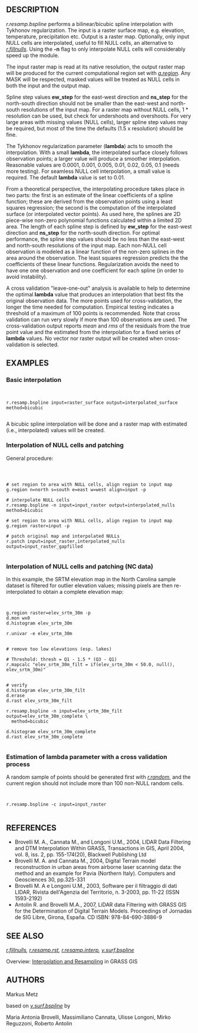 

## DESCRIPTION

*r.resamp.bspline* performs a bilinear/bicubic spline interpolation with
Tykhonov regularization. The input is a raster surface map, e.g. elevation,
temperature, precipitation etc. Output is a raster map. Optionally, only
input NULL cells are interpolated, useful to fill NULL cells, an alternative
to *[r.fillnulls](r.fillnulls.html)*. Using the **-n** flag to only
interpolate NULL cells will considerably speed up the module.

The input raster map is read at its native resolution, the output raster
map will be produced for the current computational region set with
*[g.region](g.region.html)*. Any MASK will be respected, masked
values will be treated as NULL cells in both the input and the output map.

Spline step values **ew\_step** for the east-west direction and
**ns\_step** for the north-south direction should not be smaller than
the east-west and north-south resolutions of the input map. For a raster
map without NULL cells, 1 \* resolution can be used, but check for
undershoots and overshoots. For very large areas with missing values
(NULL cells), larger spline step values may be required, but most of the
time the defaults (1.5 x resolution) should be fine.

The Tykhonov regularization parameter (**lambda**) acts to
smooth the interpolation. With a small **lambda**, the
interpolated surface closely follows observation points; a larger value
will produce a smoother interpolation. Reasonable values are 0.0001,
0.001, 0.005, 0.01, 0.02, 0.05, 0.1 (needs more testing). For seamless
NULL cell interpolation, a small value is required. The default **lambda**
value is set to 0.01.

From a theoretical perspective, the interpolating procedure takes place in two
parts: the first is an estimate of the linear coefficients of a spline function;
these are derived from the observation points using a least squares regression; the
second is the computation of the interpolated surface (or interpolated vector
points). As used here, the splines are 2D piece-wise non-zero polynomial
functions calculated within a limited 2D area. The length of each spline step
is defined by **ew\_step** for the east-west direction and
**ns\_step** for the north-south direction. For optimal performance, the
spline step values should be no less than the east-west and north-south
resolutions of the input map. Each non-NULL cell observation is modeled as a
linear function of the non-zero splines in the area around the observation.
The least squares regression predicts the the coefficients of these linear functions.
Regularization avoids the need to have one one observation and one coefficient
for each spline (in order to avoid instability).

A cross validation "leave-one-out" analysis is available to help to determine
the optimal **lambda** value that produces an interpolation that
best fits the original observation data. The more points used for
cross-validation, the longer the time needed for computation. Empirical testing
indicates a threshold of a maximum of 100 points is recommended. Note that cross
validation can run very slowly if more than 100 observations are used. The
cross-validation output reports *mean* and *rms* of the residuals from
the true point value and the estimated from the interpolation for a fixed series
of **lambda** values. No vector nor raster output will be created
when cross-validation is selected.

## EXAMPLES


### Basic interpolation


```


r.resamp.bspline input=raster_surface output=interpolated_surface method=bicubic


```


A bicubic spline interpolation will be done and a raster map with estimated
(i.e., interpolated) values will be created.

### Interpolation of NULL cells and patching

General procedure:

```



# set region to area with NULL cells, align region to input map
g.region n=north s=south e=east w=west align=input -p

# interpolate NULL cells
r.resamp.bspline -n input=input_raster output=interpolated_nulls method=bicubic

# set region to area with NULL cells, align region to input map
g.region raster=input -p

# patch original map and interpolated NULLs
r.patch input=input_raster,interpolated_nulls output=input_raster_gapfilled


```


### Interpolation of NULL cells and patching (NC data)

In this example, the SRTM elevation map in the
North Carolina sample dataset is filtered for outlier
elevation values; missing pixels are then re-interpolated to obtain
a complete elevation map:

```


g.region raster=elev_srtm_30m -p
d.mon wx0
d.histogram elev_srtm_30m

r.univar -e elev_srtm_30m


# remove too low elevations (esp. lakes)

# Threshold: thresh = Q1 - 1.5 * (Q3 - Q1)
r.mapcalc "elev_srtm_30m_filt = if(elev_srtm_30m < 50.0, null(), elev_srtm_30m)"


# verify
d.histogram elev_srtm_30m_filt
d.erase
d.rast elev_srtm_30m_filt

r.resamp.bspline -n input=elev_srtm_30m_filt output=elev_srtm_30m_complete \
  method=bicubic

d.histogram elev_srtm_30m_complete
d.rast elev_srtm_30m_complete


```


### Estimation of **lambda** parameter with a cross validation process

A random sample of points should be generated first with
*[r.random](r.random.html)*, and the current region should not
include more than 100 non-NULL random cells.

```


r.resamp.bspline -c input=input_raster


```


## REFERENCES

* Brovelli M. A., Cannata M., and Longoni U.M., 2004, LIDAR Data
  Filtering and DTM Interpolation Within GRASS, Transactions in GIS,
  April 2004, vol. 8, iss. 2, pp. 155-174(20), Blackwell Publishing Ltd
* Brovelli M. A. and Cannata M., 2004, Digital Terrain model
  reconstruction in urban areas from airborne laser scanning data: the
  method and an example for Pavia (Northern Italy). Computers and
  Geosciences 30, pp.325-331
* Brovelli M. A e Longoni U.M., 2003, Software per il filtraggio di
  dati LIDAR, Rivista dell'Agenzia del Territorio, n. 3-2003, pp. 11-22
  (ISSN 1593-2192)
* Antolin R. and Brovelli M.A., 2007, LiDAR data Filtering with GRASS GIS for the Determination of Digital Terrain Models. Proceedings of Jornadas de SIG Libre,
  Girona, España. CD ISBN: 978-84-690-3886-9


## SEE ALSO

*[r.fillnulls](r.fillnulls.html),
[r.resamp.rst](r.resamp.rst.html),
[r.resamp.interp](r.resamp.interp.html),
[v.surf.bspline](v.surf.bspline.html)*

Overview: [Interpolation and Resampling](https://grasswiki.osgeo.org/wiki/Interpolation) in GRASS GIS

## AUTHORS

Markus Metz

based on *[v.surf.bspline](v.surf.bspline.html)* by

Maria Antonia Brovelli, Massimiliano Cannata, Ulisse Longoni, Mirko Reguzzoni, Roberto Antolin
